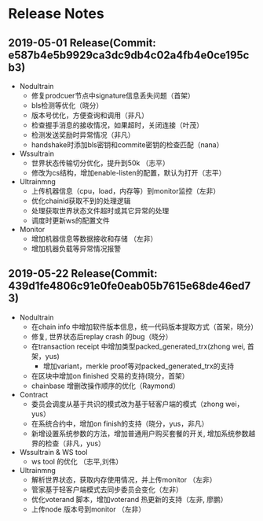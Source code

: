 # Release Notes

## 2019-05-01 Release(Commit: e587b4e5b9929ca3dc9db4c02a4fb4e0ce195cb3)

* Nodultrain
    * 修复prodcuer节点中signature信息丢失问题（首架）
    * bls检测等优化（晓分）
    * 版本号优化，方便查询和调用（非凡）
    * 检查握手消息的接收情况，如果超时，关闭连接（叶茂）
    * 检测发送奖励时异常情况（非凡）
    * handshake时添加bls密钥和commite密钥的检查匹配（nana）
* Wssultrain
    * 世界状态传输切分优化，提升到50k （志平）
    * 修改为cs结构，增加enable-listen的配置，默认为打开（志平）
* Ultrainmng
    * 上传机器信息（cpu，load，内存等）到monitor监控（左非）
    * 优化chainid获取不到的处理逻辑
    * 处理获取世界状态文件超时或其它异常的处理
    * 调度时更新ws的配置文件
* Monitor
    * 增加机器信息等数据接收和存储 （左非）
    * 增加机器负载等异常情况报警


## 2019-05-22 Release(Commit: 439d1fe4806c91e0fe0eab05b7615e68de46ed73)

* Nodultrain
    * 在chain info 中增加软件版本信息，统一代码版本提取方式（首架，晓分）
    * 修复, 世界状态后replay crash 的bug（晓分）
    * 在transaction receipt 中增加类型packed_generated_trx(zhong wei, 首架，yus)
        * 增加variant，merkle proof等对packed_generated_trx的支持
    * 在区块中增加on finished 交易的支持(晓分，首架）
    * chainbase 增删改操作顺序的优化（Raymond）
* Contract
    * 委员会调度从基于共识的模式改为基于轻客户端的模式（zhong wei， yus）
    * 在系统合约中，增加on finish的支持（晓分，yus，非凡）
    * 新增设置系统参数的方法，增加普通用户购买套餐的开关,  增加系统参数越界的检查（非凡，yus）
* Wssultrain & WS tool
    * ws tool 的优化 （志平,刘伟）
* Ultrainmng
    * 解析世界状态，获取内存使用情况，并上传monitor （左非）
    * 管家基于轻客户端模式去同步委员会变化（左非）
    * 优化voterand 脚本，增加voterand 热更新的支持（左非, 廖鹏）
    * 上传node 版本号到monitor （左非）
